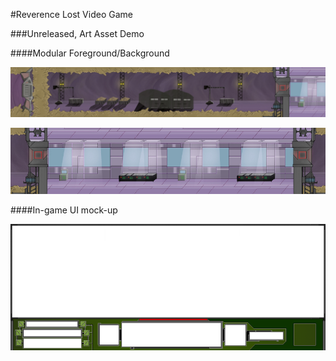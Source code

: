 #Reverence Lost Video Game

###Unreleased, Art Asset Demo

####Modular Foreground/Background

![revlostcave](https://raw.githubusercontent.com/kevinhuynh26/portfolio/master/ReverenceLost/RevLostCave.jpg)

![revlostfactory](https://raw.githubusercontent.com/kevinhuynh26/portfolio/master/ReverenceLost/RevLostFactory.jpg)

####In-game UI mock-up

![revlostUI](https://raw.githubusercontent.com/kevinhuynh26/portfolio/master/ReverenceLost/UI75.png)
